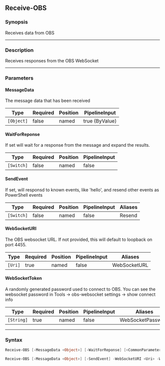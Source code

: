 Receive-OBS
-----------

### Synopsis
Receives data from OBS

---

### Description

Receives responses from the OBS WebSocket

---

### Parameters
#### **MessageData**
The message data that has been received

|Type      |Required|Position|PipelineInput |
|----------|--------|--------|--------------|
|`[Object]`|false   |named   |true (ByValue)|

#### **WaitForReponse**
If set will wait for a response from the message and expand the results.

|Type      |Required|Position|PipelineInput|
|----------|--------|--------|-------------|
|`[Switch]`|false   |named   |false        |

#### **SendEvent**
If set, will responsd to known events, like 'hello', and resend other events as PowerShell events

|Type      |Required|Position|PipelineInput|Aliases|
|----------|--------|--------|-------------|-------|
|`[Switch]`|false   |named   |false        |Resend |

#### **WebSocketURI**
The OBS websocket URL.  If not provided, this will default to loopback on port 4455.

|Type   |Required|Position|PipelineInput|Aliases     |
|-------|--------|--------|-------------|------------|
|`[Uri]`|true    |named   |false        |WebSocketURL|

#### **WebSocketToken**
A randomly generated password used to connect to OBS.
You can see the websocket password in Tools -> obs-websocket settings -> show connect info

|Type      |Required|Position|PipelineInput|Aliases          |
|----------|--------|--------|-------------|-----------------|
|`[String]`|true    |named   |false        |WebSocketPassword|

---

### Syntax
```PowerShell
Receive-OBS [-MessageData <Object>] [-WaitForReponse] [<CommonParameters>]
```
```PowerShell
Receive-OBS [-MessageData <Object>] [-SendEvent] -WebSocketURI <Uri> -WebSocketToken <String> [<CommonParameters>]
```
